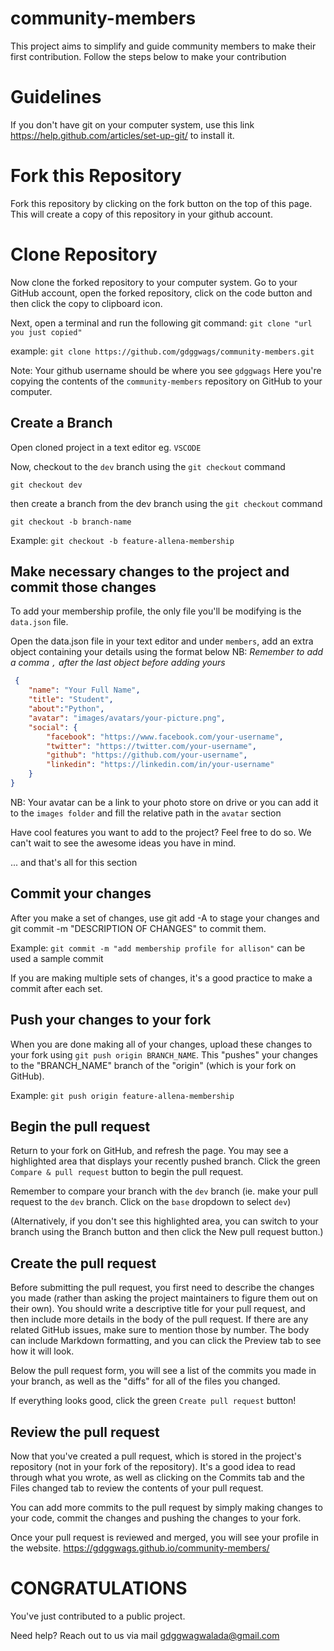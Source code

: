 # community-members

This project aims to simplify and guide community members to make their first contribution.
Follow the steps below to make your contribution

# Guidelines

If you don't have git on your computer system, use this link <https://help.github.com/articles/set-up-git/> to install it.

# Fork this Repository

Fork this repository by clicking on the fork button on the top of this page. This will create a copy of this repository in your github account.

# Clone Repository

Now clone the forked repository to your computer system. Go to your GitHub account, open the forked repository, click on the code button and then click the copy to clipboard icon.

Next, open a terminal and run the following git command:
```git clone "url you just copied"```

example: ```git clone https://github.com/gdggwags/community-members.git```

Note: Your github username should be where you see `gdggwags`
Here you're copying the contents of the `community-members` repository on GitHub to your computer.

## Create a Branch

Open cloned project in a text editor eg. `VSCODE`

Now, checkout to the `dev` branch using the `git checkout` command

```git checkout dev```

then create a branch from the dev branch using the `git checkout` command

```git checkout -b branch-name```

Example: ```git checkout -b feature-allena-membership```

## Make necessary changes to the project and commit those changes

To add your membership profile, the only file you'll be modifying is the `data.json` file.

Open the data.json file in your text editor and under `members`, add an extra object containing your details using the format below
NB: *Remember to add a comma `,` after the last object before adding yours*

```json
 {
    "name": "Your Full Name",
    "title": "Student",
    "about":"Python",
    "avatar": "images/avatars/your-picture.png",
    "social": {
        "facebook": "https://www.facebook.com/your-username",
        "twitter": "https://twitter.com/your-username",
        "github": "https://github.com/your-username",
        "linkedin": "https://linkedin.com/in/your-username"
    }
}
```

NB: Your avatar can be a link to your photo store on drive or you can add it to the `images folder` and fill the relative path in the `avatar` section

Have cool features you want to add to the project? Feel free to do so. We can't wait to see the awesome ideas you have in mind.

... and that's all for this section

## Commit your changes

After you make a set of changes, use git add -A to stage your changes and git commit -m "DESCRIPTION OF CHANGES" to commit them.

Example: `git commit -m "add membership profile for allison"` can be used a sample commit

If you are making multiple sets of changes, it's a good practice to make a commit after each set.

## Push your changes to your fork

When you are done making all of your changes, upload these changes to your fork using `git push origin BRANCH_NAME`.
This "pushes" your changes to the "BRANCH_NAME" branch of the "origin" (which is your fork on GitHub).

Example: `git push origin feature-allena-membership`

## Begin the pull request

Return to your fork on GitHub, and refresh the page. You may see a highlighted area that displays your recently pushed branch.
Click the green `Compare & pull request` button to begin the pull request.

Remember to compare your branch with the `dev` branch (ie. make your pull request to the `dev` branch. Click on the `base` dropdown to select `dev`)

(Alternatively, if you don't see this highlighted area, you can switch to your branch using the Branch button and then click the New pull request button.)

## Create the pull request

Before submitting the pull request, you first need to describe the changes you made (rather than asking the project maintainers to figure them out on their own). You should write a descriptive title for your pull request, and then include more details in the body of the pull request. If there are any related GitHub issues, make sure to mention those by number. The body can include Markdown formatting, and you can click the Preview tab to see how it will look.

Below the pull request form, you will see a list of the commits you made in your branch, as well as the "diffs" for all of the files you changed.

If everything looks good, click the green `Create pull request` button!

## Review the pull request

Now that you've created a pull request, which is stored in the project's repository (not in your fork of the repository). It's a good idea to read through what you wrote, as well as clicking on the Commits tab and the Files changed tab to review the contents of your pull request.

You can add more commits to the pull request by simply making changes to your code, commit the changes and pushing the changes to your fork.

Once your pull request is reviewed and merged, you will see your profile in the website. <https://gdggwags.github.io/community-members/>

# CONGRATULATIONS

You've just contributed to a public project.

Need help? Reach out to us via mail gdggwagwalada@gmail.com
